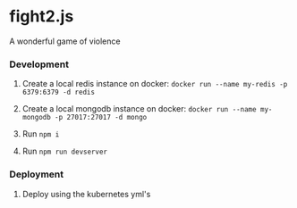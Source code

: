 fight2.js
===

A wonderful game of violence

### Development

1. Create a local redis instance on docker: `docker run --name my-redis -p 6379:6379 -d redis`

2. Create a local mongodb instance on docker: `docker run --name my-mongodb -p 27017:27017 -d mongo`

3. Run `npm i`

4. Run `npm run devserver`

### Deployment

1. Deploy using the kubernetes yml's
